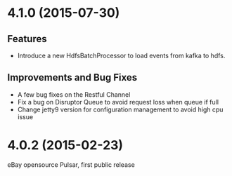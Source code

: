 # 4.1.0 (2015-07-30)

## Features

* Introduce a new HdfsBatchProcessor to load events from kafka to hdfs.

## Improvements and Bug Fixes

* A few bug fixes on the Restful Channel
* Fix a bug on Disruptor Queue to avoid request loss when queue if full
* Change jetty9 version for configuration management to avoid high cpu issue

# 4.0.2 (2015-02-23)

eBay opensource Pulsar, first public release
